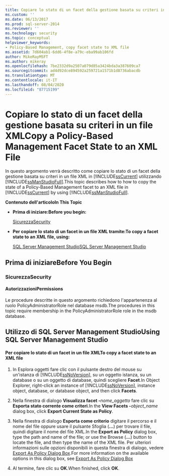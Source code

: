```yaml
---
title: Copiare lo stato di un facet della gestione basata su criteri in un file XML | Microsoft Docs
ms.custom: ''
ms.date: 06/13/2017
ms.prod: sql-server-2014
ms.reviewer: ''
ms.technology: security
ms.topic: conceptual
helpviewer_keywords:
- Policy-Based Management, copy facet state to XML file
ms.assetid: 7d604ab1-6dd6-4f8e-a79c-eba99ab106fd
author: MikeRayMSFT
ms.author: mikeray
ms.openlocfilehash: 7be2332d9a2507a079d85a3424bda3a387609ca7
ms.sourcegitcommit: ad4d92dce894592a259721a1571b1d8736abacdb
ms.translationtype: MT
ms.contentlocale: it-IT
ms.lasthandoff: 08/04/2020
ms.locfileid: "87715199"
---
```

# <a name="copy-a-policy-based-management-facet-state-to-an-xml-file"></a><span data-ttu-id="c7790-102">Copiare lo stato di un facet della gestione basata su criteri in un file XML</span><span class="sxs-lookup"><span data-stu-id="c7790-102">Copy a Policy-Based Management Facet State to an XML File</span></span>
  <span data-ttu-id="c7790-103">In questo argomento verrà descritto come copiare lo stato di un facet della gestione basata su criteri in un file XML in [!INCLUDE[ssCurrent](../../includes/sscurrent-md.md)] utilizzando [!INCLUDE[ssManStudioFull](../../includes/ssmanstudiofull-md.md)].</span><span class="sxs-lookup"><span data-stu-id="c7790-103">This topic describes how to how to copy the state of a Policy-Based Management facet to an XML file in [!INCLUDE[ssCurrent](../../includes/sscurrent-md.md)] by using [!INCLUDE[ssManStudioFull](../../includes/ssmanstudiofull-md.md)].</span></span>  
  
 <span data-ttu-id="c7790-104">**Contenuto dell'articolo**</span><span class="sxs-lookup"><span data-stu-id="c7790-104">**In This Topic**</span></span>  
  
-   <span data-ttu-id="c7790-105">**Prima di iniziare:**</span><span class="sxs-lookup"><span data-stu-id="c7790-105">**Before you begin:**</span></span>  
  
     [<span data-ttu-id="c7790-106">Sicurezza</span><span class="sxs-lookup"><span data-stu-id="c7790-106">Security</span></span>](#Security)  
  
-   <span data-ttu-id="c7790-107">**Per copiare lo stato di un facet in un file XML tramite:**</span><span class="sxs-lookup"><span data-stu-id="c7790-107">**To copy a facet state to an XML file, using:**</span></span>  
  
     [<span data-ttu-id="c7790-108">SQL Server Management Studio</span><span class="sxs-lookup"><span data-stu-id="c7790-108">SQL Server Management Studio</span></span>](#SSMSProcedure)  
  
##  <a name="before-you-begin"></a><a name="BeforeYouBegin"></a> <span data-ttu-id="c7790-109">Prima di iniziare</span><span class="sxs-lookup"><span data-stu-id="c7790-109">Before You Begin</span></span>  
  
###  <a name="security"></a><a name="Security"></a> <span data-ttu-id="c7790-110">Sicurezza</span><span class="sxs-lookup"><span data-stu-id="c7790-110">Security</span></span>  
  
####  <a name="permissions"></a><a name="Permissions"></a> <span data-ttu-id="c7790-111">Autorizzazioni</span><span class="sxs-lookup"><span data-stu-id="c7790-111">Permissions</span></span>  
 <span data-ttu-id="c7790-112">Le procedure descritte in questo argomento richiedono l'appartenenza al ruolo PolicyAdministratorRole nel database msdb.</span><span class="sxs-lookup"><span data-stu-id="c7790-112">The procedures in this topic require membership in the PolicyAdministratorRole role in the msdb database.</span></span>  
  
##  <a name="using-sql-server-management-studio"></a><a name="SSMSProcedure"></a> <span data-ttu-id="c7790-113">Utilizzo di SQL Server Management Studio</span><span class="sxs-lookup"><span data-stu-id="c7790-113">Using SQL Server Management Studio</span></span>  
  
#### <a name="to-copy-a-facet-state-to-an-xml-file"></a><span data-ttu-id="c7790-114">Per copiare lo stato di un facet in un file XML</span><span class="sxs-lookup"><span data-stu-id="c7790-114">To copy a facet state to an XML file</span></span>  
  
1.  <span data-ttu-id="c7790-115">In Esplora oggetti fare clic con il pulsante destro del mouse su un'istanza di [!INCLUDE[ssNoVersion](../../includes/ssnoversion-md.md)], su un oggetto istanza, su un database o su un oggetto di database, quindi scegliere **Facet**.</span><span class="sxs-lookup"><span data-stu-id="c7790-115">In Object Explorer, right-click an instance of [!INCLUDE[ssNoVersion](../../includes/ssnoversion-md.md)], instance object, database, or database object, and then click **Facets**.</span></span>  
  
2.  <span data-ttu-id="c7790-116">Nella finestra di dialogo **Visualizza facet -**_nome_oggetto_ fare clic su **Esporta stato corrente come criteri**.</span><span class="sxs-lookup"><span data-stu-id="c7790-116">In the **View Facets -**_object_name_ dialog box, click **Export Current State as Policy**.</span></span>  
  
3.  <span data-ttu-id="c7790-117">Nella finestra di dialogo **Esporta come criterio** digitare il percorso e il nome del file oppure usare il pulsante Sfoglia (**...**) per trovare il file, quindi digitare il nome del file XML.</span><span class="sxs-lookup"><span data-stu-id="c7790-117">In the **Export as Policy** dialog box, type the path and name of the file; or use the Browse (**...**) button to locate the file, and then type the name of the XML file.</span></span> <span data-ttu-id="c7790-118">Per ulteriori informazioni sulle opzioni disponibili in questa finestra di dialogo, vedere [Export As Policy Dialog Box](export-as-policy-dialog-box.md).</span><span class="sxs-lookup"><span data-stu-id="c7790-118">For more information on the available options in this dialog box, see [Export As Policy Dialog Box](export-as-policy-dialog-box.md)</span></span>  
  
4.  <span data-ttu-id="c7790-119">Al termine, fare clic su **OK**.</span><span class="sxs-lookup"><span data-stu-id="c7790-119">When finished, click **OK**.</span></span>  
  
  
